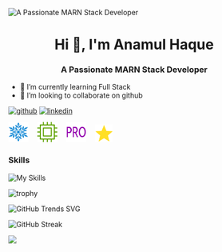 ![A Passionate MARN Stack Developer](https://i.ibb.co/JChjbSy/68747470733a2f2f63686b736b696c6c732e636f6d2f77702d636f6e74656e742f75706c6f6164732f323032302f30342f50.gif)
<h1 align="center">Hi 👋, I'm Anamul Haque</h1>
<h3 align="center"> A Passionate MARN Stack Developer</h3>







- 🌱 I’m currently learning Full Stack 
- 👯 I’m looking to collaborate on github 


[<img src='https://cdn.jsdelivr.net/npm/simple-icons@3.0.1/icons/github.svg' alt='github' height='40'>](https://github.com/Anamul9901)  [<img src='https://cdn.jsdelivr.net/npm/simple-icons@3.0.1/icons/linkedin.svg' alt='linkedin' height='40'>](https://www.linkedin.com/in/anamul-haque-772264299/)  

<a  ><img src='https://raw.githubusercontent.com/acervenky/animated-github-badges/master/assets/acbadge.gif' width='40' height='40'></a> 
<a  ><img src='https://raw.githubusercontent.com/acervenky/animated-github-badges/master/assets/devbadge.gif' width='40' height='40'></a> 
<a  ><img src='https://raw.githubusercontent.com/acervenky/animated-github-badges/master/assets/pro.gif' width='40' height='40'></a> 
<a ><img src='https://raw.githubusercontent.com/acervenky/animated-github-badges/master/assets/starbadge.gif' width='35' height='35'></a> 

 
### Skills
![My Skills](https://skillicons.dev/icons?i=js,html,css,github,git,mongodb,tailwind,vscode,vite,)


![trophy](https://github-profile-trophy.vercel.app/?username=Anamul9901&theme=onedark)

![GitHub Trends SVG](https://api.githubtrends.io/user/svg/avgupta456/langs)


![GitHub Streak](https://github-readme-streak-stats.herokuapp.com/?user=Anamul9901&theme=dark&border_radius=4.7)



![](http://github-profile-summary-cards.vercel.app/api/cards/profile-details?username=Anamul9901&theme=dark)



